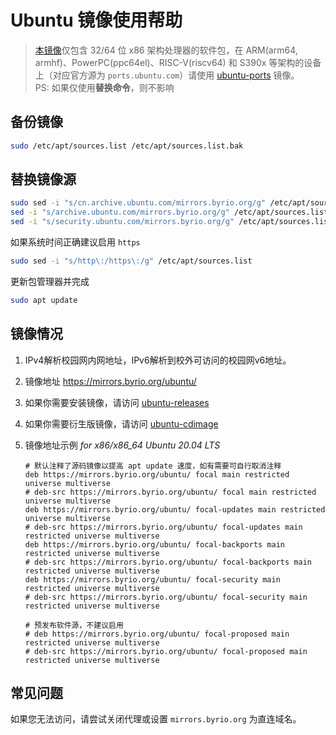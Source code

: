 # Ubuntu 镜像使用帮助

> [本镜像](https://mirrors.byrio.org/ubuntu/)仅包含 32/64 位 x86 架构处理器的软件包，在 ARM(arm64, armhf)、PowerPC(ppc64el)、RISC-V(riscv64) 和 S390x 等架构的设备上（对应官方源为 `ports.ubuntu.com`）请使用 [ubuntu-ports](https://mirrors.byrio.org/ubuntu-ports/) 镜像。  
PS: 如果仅使用**替换命令**，则不影响

## 备份镜像

```bash
sudo /etc/apt/sources.list /etc/apt/sources.list.bak
```

## 替换镜像源

```bash
sudo sed -i "s/cn.archive.ubuntu.com/mirrors.byrio.org/g" /etc/apt/sources.list
sed -i "s/archive.ubuntu.com/mirrors.byrio.org/g" /etc/apt/sources.list
sed -i "s/security.ubuntu.com/mirrors.byrio.org/g" /etc/apt/sources.list
```

如果系统时间正确建议启用 `https`
```bash
sudo sed -i "s/http\:/https\:/g" /etc/apt/sources.list
```

更新包管理器并完成
```bash
sudo apt update
```


## 镜像情况

1. IPv4解析校园网内网地址，IPv6解析到校外可访问的校园网v6地址。
2. 镜像地址 https://mirrors.byrio.org/ubuntu/
3. 如果你需要安装镜像，请访问 [ubuntu-releases](https://mirrors.byrio.org/ubuntu-release/)
4. 如果你需要衍生版镜像，请访问 [ubuntu-cdimage](https://mirrors.byrio.org/ubuntu-cdimage/)
5. 镜像地址示例 *for x86/x86_64 Ubuntu 20.04 LTS*

    ```
    # 默认注释了源码镜像以提高 apt update 速度，如有需要可自行取消注释
    deb https://mirrors.byrio.org/ubuntu/ focal main restricted universe multiverse
    # deb-src https://mirrors.byrio.org/ubuntu/ focal main restricted universe multiverse
    deb https://mirrors.byrio.org/ubuntu/ focal-updates main restricted universe multiverse
    # deb-src https://mirrors.byrio.org/ubuntu/ focal-updates main restricted universe multiverse
    deb https://mirrors.byrio.org/ubuntu/ focal-backports main restricted universe multiverse
    # deb-src https://mirrors.byrio.org/ubuntu/ focal-backports main restricted universe multiverse
    deb https://mirrors.byrio.org/ubuntu/ focal-security main restricted universe multiverse
    # deb-src https://mirrors.byrio.org/ubuntu/ focal-security main restricted universe multiverse

    # 预发布软件源，不建议启用
    # deb https://mirrors.byrio.org/ubuntu/ focal-proposed main restricted universe multiverse
    # deb-src https://mirrors.byrio.org/ubuntu/ focal-proposed main restricted universe multiverse
    ```

## 常见问题

如果您无法访问，请尝试关闭代理或设置 `mirrors.byrio.org` 为直连域名。

